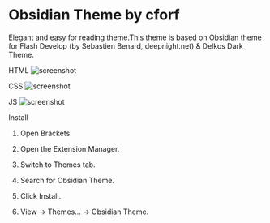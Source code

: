 Obsidian Theme by cforf
=======================

Elegant and easy for reading theme.This theme is based on Obsidian theme for Flash Develop (by Sebastien Benard, deepnight.net) & Delkos Dark Theme.

HTML
![screenshot](https://raw.githubusercontent.com/cforf/obsidiantheme_brackets/master/html.png)

CSS
![screenshot](https://raw.githubusercontent.com/cforf/obsidiantheme_brackets/master/css.png)

JS
![screenshot](https://raw.githubusercontent.com/cforf/obsidiantheme_brackets/master/js.png)

Install

1. Open Brackets.

2. Open the Extension Manager.

3. Switch to Themes tab.

4. Search for Obsidian Theme.

5. Click Install.

6. View -> Themes... -> Obsidian Theme.
